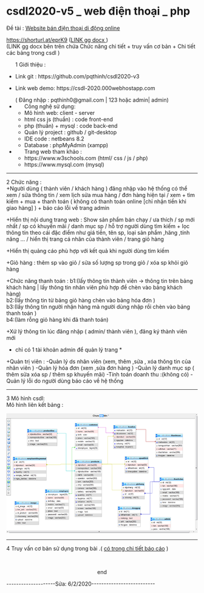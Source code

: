 # csdl2020-v5 _ web điện thoại _ php
Đề tài : <a href="https://csdl-2020.000webhostapp.com">Website bán điện thoại di động online </a>

https://shorturl.at/eprK9 (<a href="https://docs.google.com/document/d/1x7DE3xb-B_Crvc4eEayqBQXC59vljLrhA8UWSNZlPe8/edit?usp=sharing">LINK gg docx </a>)<br>
(LINK gg docx bên trên chứa Chức năng chi tiết + truy vấn cơ bản + Chi tiết các bảng trong csdl )

<ul>
  <p>1 Giới thiệu : </p>
  <li><p>Link git :  https://github.com/pqthinh/csdl2020-v3<p></li>
  <li><p>Link web demo: https://csdl-2020.000webhostapp.com<p></li>
( Đăng nhập :  pqthinh0@gmail.com | 123  hoặc admin| admin) 
<li>
  <ul> Công nghệ sử dụng: 
    <li>Mô hình web:  client - server </li>
    <li>html css js (thuần) : code front-end </li>
    <li>php (thuần) + mysql  : code back-end</li>
    <li>Quản lý project : github / git-desktop</li>
    <li>IDE code : netbeans 8.2</li>
    <li>Database : phpMyAdmin (xampp)</li>
  </ul>
</li>
<li> 
  <ul> Trang web tham khảo :
      <li>https://www.w3schools.com  (html/ css / js  / php) </li>
      <li>https://www.mysql.com  (mysql)</li>
  </ul>
  </li>
</ul>

<hr>

2 Chức năng : <br/>
+Người dùng ( thành viên / khách hàng ) đăng nhập vào hệ thống có thể xem / sửa thông tin / xem lịch sửa mua hàng / đơn hàng hiện tại / xem + tìm kiếm + mua + thanh toán ( không có thanh toán online [chỉ nhận tiền khi giao hàng] )  + báo cáo lỗi về trang admin <br>

+Hiển thị nội dung trang web : Show sản phẩm bán chạy / ưa thích / sp mới nhất / sp có khuyến mãi / danh mục sp / hỗ trợ người dùng tìm kiếm + lọc thông tin theo cái đặc điểm như giá tiền, tên sp, loại sản phẩm ,hãng ,tính năng ...  / hiển thị trang cá nhân của thành viên / trang giỏ hàng <br>

+Hiển thị quảng cáo phù hợp với kết quả khi người dùng tìm kiếm

+Giỏ hàng : thêm sp vào giỏ / sửa số lượng sp trong giỏ / xóa sp khỏi giỏ hàng 

+Chức năng thanh toán :
  b1:(lấy thông tin thành viên -> thông tin trên bảng khách hàng | lấy thông tin nhân viên phù hợp đề chèn vào bảng khách hàng)<br>
  b2:(lấy thông tin từ bảng giỏ hàng chèn vào bảng hóa đơn )<br>
  b3:(lấy thông tin người nhận hàng mà người dùng nhập rồi chèn vào bảng thanh toán )<br>
  b4:(làm rỗng giỏ hàng khi đã thanh toán)<br>
  
+Xứ lý thông tin lúc đăng nhập ( admin/ thành viên ), đăng ký thành viên mới 
  * chỉ có 1 tài khoản admin để quản lý trang *

+Quản trị viên : 
-Quản lý ds nhân viên (xem, thêm ,sửa , xóa thông tin của nhân viên )
-Quản lý hóa đơn (xem ,sửa đơn hàng )
-Quản lý danh mục sp ( thêm sửa xóa sp / thêm sp khuyến mãi)
-Tính toán doanh thu :(không có)
-Quản lý lỗi do người dùng báo cáo về hệ thống

<hr>

3 Mô hình csdl:
<br>
Mô hình liên kết bảng :
<br>

![alternativetext](mohinhlienketbang.png)

<hr>

4 Truy vấn cơ bản sử dụng trong bài .( <a href="https://docs.google.com/document/d/1x7DE3xb-B_Crvc4eEayqBQXC59vljLrhA8UWSNZlPe8/edit?fbclid=IwAR1o4_SoUDmnixUT0nnaiH6f25YIWftxi6Coa03184RLu2yZVHcGva0Wqvw">có trong chi tiết báo cáo</a> )

<br>
<p style="border-botom: 1px solid red; text-align: center;">end</p>
<p>--------------------Sửa: 6/2/2020--------------------------</p>
